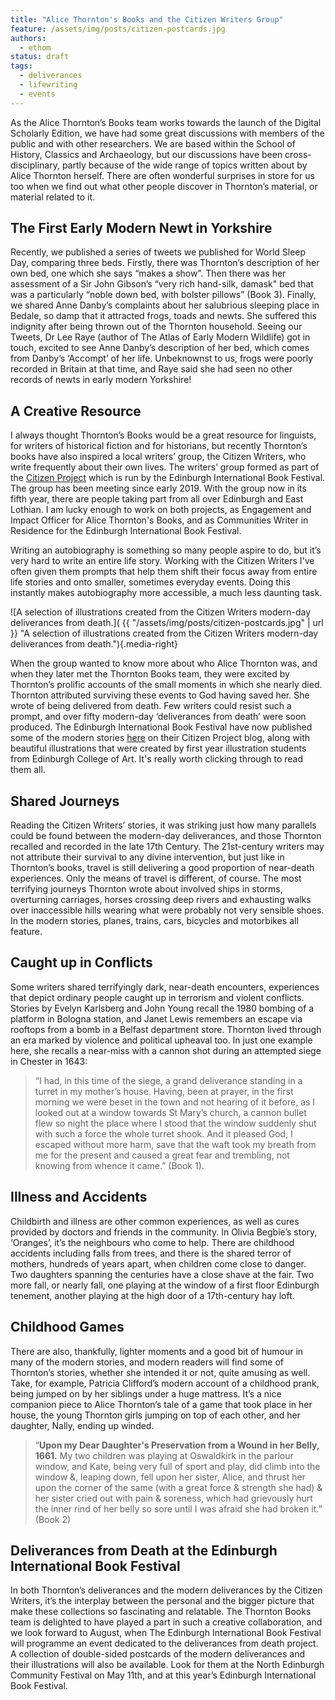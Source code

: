 ```yaml
---
title: "Alice Thornton's Books and the Citizen Writers Group"
feature: /assets/img/posts/citizen-postcards.jpg
authors:
  - ethom
status: draft
tags:
  - deliverances
  - lifewriting
  - events
---
```



As the Alice Thornton’s Books team works towards the launch of the Digital Scholarly Edition, we have had some great discussions with members of the public and with other researchers. We are based within the School of History, Classics and Archaeology, but our discussions have been cross-disciplinary, partly because of the wide range of topics written about by Alice Thornton herself. There are often wonderful surprises in store for us too when we find out what other people discover in Thornton’s material, or material related to it. 

## The First Early Modern Newt in Yorkshire

Recently, we published a series of tweets we published for World Sleep Day, comparing three beds. Firstly, there was Thornton’s description of her own bed, one which she says “makes a show”. Then there was her assessment of a Sir John Gibson’s “very rich hand-silk, damask" bed that was a particularly “noble down bed, with bolster pillows” (Book 3). Finally, we shared Anne Danby’s complaints about her salubrious sleeping place in Bedale, so damp that it attracted frogs, toads and newts. She suffered this indignity after being thrown out of the Thornton household. Seeing our Tweets, Dr Lee Raye (author of The Atlas of Early Modern Wildlife) got in touch, excited to see Anne Danby’s description of her bed, which comes from Danby’s ‘Accompt’ of her life. Unbeknownst to us, frogs were poorly recorded in Britain at that time, and Raye said she had seen no other records of newts in early modern Yorkshire!

## A Creative Resource

I always thought Thornton’s Books would be a great resource for linguists, for writers of historical fiction and for historians, but recently Thornton’s books have also inspired a local writers’ group, the Citizen Writers, who write frequently about their own lives. The writers’ group formed as part of the [Citizen Project](https://ontheroad.edbookfest.co.uk/) which is run by the Edinburgh International Book Festival. The group has been meeting since early 2019. With the group now in its fifth year, there are people taking part from all over Edinburgh and East Lothian. I am lucky enough to work on both projects, as Engagement and Impact Officer for Alice Thornton's Books, and as Communities Writer in Residence for the Edinburgh International Book Festival.

Writing an autobiography is something so many people aspire to do, but it’s very hard to write an entire life story. Working with the Citizen Writers I've often given them prompts that help them shift their focus away from entire life stories and onto smaller, sometimes everyday events. Doing this instantly makes autobiography more accessible, a much less daunting task. 

![A selection of illustrations created from the Citizen Writers modern-day deliverances from death.]( {{ "/assets/img/posts/citizen-postcards.jpg" | url }} "A selection of illustrations created from the Citizen Writers modern-day deliverances from death."){.media-right}

When the group wanted to know more about who Alice Thornton was, and when they later met the Thornton Books team, they were excited by Thornton’s prolific accounts of the small moments in which she nearly died. Thornton attributed surviving these events to God having saved her. She wrote of being delivered from death. Few writers could resist such a prompt, and over fifty modern-day ‘deliverances from death’ were soon produced. The Edinburgh International Book Festival have now published some of the modern stories [here](https://ontheroad.edbookfest.co.uk/blog/citizen-writers-x-edinburgh-college-of-art-deliverances-from-death/) on their Citizen Project blog, along with beautiful illustrations that were created by first year illustration students from Edinburgh College of Art. It's really worth clicking through to read them all. 

## Shared Journeys

Reading the Citizen Writers’ stories, it was striking just how many parallels could be found between the modern-day deliverances, and those Thornton recalled and recorded in the late 17th Century. The 21st-century writers may not attribute their survival to any divine intervention, but just like in Thornton’s books, travel is still delivering a good proportion of near-death experiences. Only the means of travel is different, of course. The most terrifying journeys Thornton wrote about involved ships in storms, overturning carriages, horses crossing deep rivers and exhausting walks over inaccessible hills wearing what were probably not very sensible shoes. In the modern stories, planes, trains, cars, bicycles and motorbikes all feature. 

## Caught up in Conflicts

Some writers shared terrifyingly dark, near-death encounters, experiences that depict ordinary people caught up in terrorism and violent conflicts. Stories by Evelyn Karlsberg and John Young recall the 1980 bombing of a platform in Bologna station, and Janet Lewis remembers an escape via rooftops from a bomb in a Belfast department store. Thornton lived through an era marked by violence and political upheaval too. In just one example here, she recalls a near-miss with a cannon shot during an attempted siege in Chester in 1643: 

> “I had, in this time of the siege, a grand deliverance standing in a turret in my mother’s house. Having, been at prayer, in the first morning we were beset in the town and not hearing of it before, as I looked out at a window towards St Mary’s church, a cannon bullet flew so night the place where I stood that the window suddenly shut with such a force the whole turret shook. And it pleased God, I escaped without more harm, save that the waft took my breath from me for the present and caused a great fear and trembling, not knowing from whence it came.” (Book 1). 

## Illness and Accidents

Childbirth and illness are other common experiences, as well as cures provided by doctors and friends in the community. In Olivia Begbie’s story, ‘Oranges’, it’s the neighbours who come to help. There are childhood accidents including falls from trees, and there is the shared terror of mothers, hundreds of years apart, when children come close to danger. Two daughters spanning the centuries have a close shave at the fair. Two more fall, or nearly fall, one playing at the window of a first floor Edinburgh tenement, another playing at the high door of a 17th-century hay loft.

## Childhood Games

There are also, thankfully, lighter moments and a good bit of humour in many of the modern stories, and modern readers will find some of Thornton’s stories, whether she intended it or not, quite amusing as well. Take, for example, Patricia Clifford’s modern account of a childhood prank, being jumped on by her siblings under a huge mattress. It’s a nice companion piece to Alice Thornton’s tale of a game that took place in her house, the young Thornton girls jumping on top of each other, and her daughter, Nally, ending up winded.

> “**Upon my Dear Daughter's Preservation from a Wound in her Belly, 1661.** My two children was playing at Oswaldkirk in the parlour window, and Kate, being very full of sport and play, did climb into the window &, leaping down, fell upon her sister, Alice, and thrust her upon the corner of the same (with a great force & strength she had) & her sister cried out with pain & soreness, which had grievously hurt the inner rind of her belly so sore until I was afraid she had broken it.” (Book 2)

## Deliverances from Death at the Edinburgh International Book Festival

In both Thornton’s deliverances and the modern deliverances by the Citizen Writers, it’s the interplay between the personal and the bigger picture that make these collections so fascinating and relatable. The Thornton Books team is delighted to have played a part in such a creative collaboration, and we look forward to August, when The Edinburgh International Book Festival will programme an event dedicated to the deliverances from death project. A collection of double-sided postcards of the modern deliverances and their illustrations will also be available. Look for them at the North Edinburgh Community Festival on May 11th, and at this year’s Edinburgh International Book Festival. 

